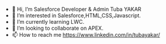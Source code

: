 - 👋 Hi, I’m Salesforce Developer & Admin Tuba YAKAR
- 👀 I’m interested in Salesforce,HTML,CSS,Javascript.
- 🌱 I’m currently learning LWC.
- 💞️ I’m looking to collaborate on APEX.
- 📫 How to reach me https://www.linkedin.com/in/tubayakar/


